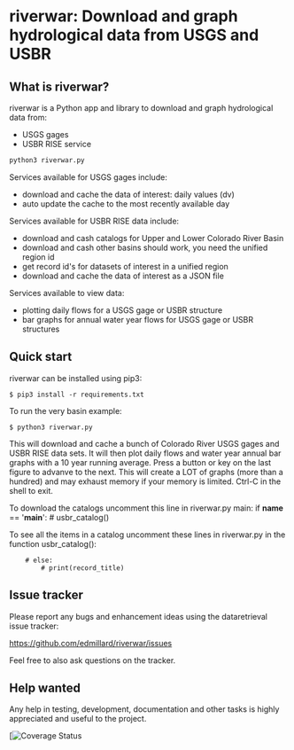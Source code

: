 riverwar: Download and graph hydrological data from USGS and USBR
=============================================

What is riverwar?
-----------------------

riverwar is a Python app and library to download and graph hydrological data from:
- USGS gages
- USBR RISE service

```python
python3 riverwar.py
```
Services available for USGS gages include:
- download and cache the data of interest:
	daily values (dv)
- auto update the cache to the most recently available day

Services available for USBR RISE data include:
- download and cash catalogs for Upper and Lower Colorado River Basin
- download and cash other basins should work, you need the unified region id
- get record id's for datasets of interest in a unified region
- download and cache the data of interest as a JSON file

Services available to view data:
- plotting daily flows for a USGS gage or USBR structure
- bar graphs for annual water year flows for USGS gage or USBR structures

Quick start
-----------
riverwar can be installed using pip3:

    $ pip3 install -r requirements.txt

To run the very basin example:

    $ python3 riverwar.py

This will download and cache a bunch of Colorado River USGS gages and USBR RISE
data sets. It will then plot daily flows and water year annual bar graphs with a
10 year running average.  Press a button or key on the last figure to advanve to
the next.  This will create a LOT of graphs (more than a hundred) and may exhaust
memory if your memory is limited.  Ctrl-C in the shell to exit.

To download the catalogs uncomment this line in riverwar.py main:
    if __name__ == '__main__':
        # usbr_catalog()

To see all the items in a catalog uncomment these lines in riverwar.py in the function
usbr_catalog():

        # else:
            # print(record_title)

Issue tracker
-------------

Please report any bugs and enhancement ideas using the dataretrieval issue
tracker:

  https://github.com/edmillard/riverwar/issues

Feel free to also ask questions on the tracker.


Help wanted
-----------

Any help in testing, development, documentation and other tasks is
highly appreciated and useful to the project. 


[![Coverage Status]()
